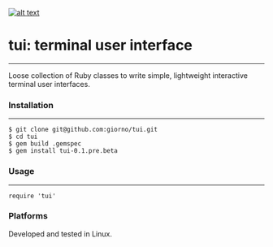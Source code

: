 [![alt text](https://travis-ci.org/giorno/tui.svg?branch=master)](https://travis-ci.org/giorno/tui)

# tui: terminal user interface
------------------------------
Loose collection of Ruby classes to write simple, lightweight interactive terminal user interfaces.

### Installation
---------------
```
$ git clone git@github.com:giorno/tui.git
$ cd tui
$ gem build .gemspec
$ gem install tui-0.1.pre.beta
```

### Usage
--------

```
require 'tui'
```

### Platforms
Developed and tested in Linux.
